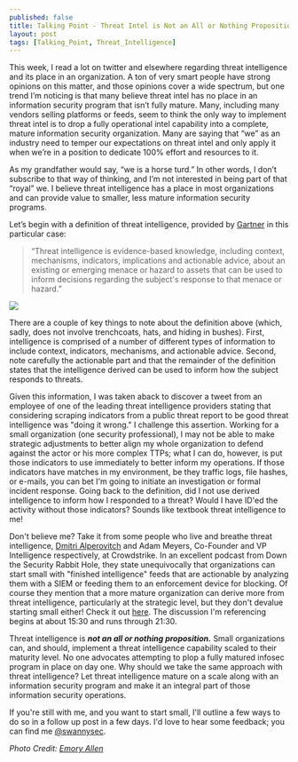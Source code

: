 ```yaml
---
published: false
title: Talking Point - Threat Intel is Not an All or Nothing Proposition
layout: post
tags: [Talking_Point, Threat_Intelligence]
---
```

This week, I read a lot on twitter and elsewhere regarding threat intelligence and its place in an organization.  A ton of very smart people have strong opinions on this matter, and those opinions cover a wide spectrum, but one trend I’m noticing is that many believe threat intel has no place in an information security program that isn’t fully mature.  Many, including many vendors selling platforms or feeds, seem to think the only way to implement threat intel is to drop a fully operational intel capability into a complete, mature information security organization.  Many are saying that “we” as an industry need to temper our expectations on threat intel and only apply it when we’re in a position to dedicate 100% effort and resources to it.

As my grandfather would say, “we is a horse turd.”  In other words, I don’t subscribe to that way of thinking, and I’m not interested in being part of that “royal” we.  I believe threat intelligence has a place in most organizations and can provide value to smaller, less mature information security programs.

Let’s begin with a definition of threat intelligence, provided by [Gartner]( https://www.gartner.com/doc/2487216/definition-threat-intelligence) in this particular case:

> “Threat intelligence is evidence-based knowledge, including context, mechanisms, indicators, implications and actionable advice, about an existing or emerging menace or hazard to assets that can be used to inform decisions regarding the subject's response to that menace or hazard.”

![](https://swannysec.net/public/spy.jpg)

There are a couple of key things to note about the definition above (which, sadly, does not involve trenchcoats, hats, and hiding in bushes).  First, intelligence is comprised of a number of different types of information to include context, indicators, mechanisms, and actionable advice.  Second, note carefully the actionable part and that the remainder of the definition states that the intelligence derived can be used to inform how the subject responds to threats.

Given this information, I was taken aback to discover a tweet from an employee of one of the leading threat intelligence providers stating that considering scraping indicators from a public threat report to be good threat intelligence was "doing it wrong."  I challenge this assertion.  Working for a small organization (one security professional), I may not be able to make strategic adjustments to better align my whole organization to defend against the actor or his more complex TTPs; what I can do, however, is put those indicators to use immediately to better inform my operations.  If those indicators have matches in my environment, be they traffic logs, file hashes, or e-mails, you can bet I'm going to initiate an investigation or formal incident response.  Going back to the definition, did I not use derived intelligence to inform how I responded to a threat?  Would I have ID'ed the activity without those indicators?  Sounds like textbook threat intelligence to me!

Don't believe me?  Take it from some people who live and breathe threat intelligence, [Dmitri Alperovitch](https://twitter.com/dmitricyber) and Adam Meyers, Co-Founder and VP Intelligence respectively, at Crowdstrike.  In an excellent podcast from Down the Security Rabbit Hole, they state unequivocally that organizations can start small with "finished intelligence" feeds that are actionable by analyzing them with a SIEM or feeding them to an enforcement device for blocking.  Of course they mention that a more mature organization can derive more from threat intelligence, particularly at the strategic level, but they don't devalue starting small either!  Check it out [here](http://podcast.wh1t3rabbit.net/dtr-episode-118-demystifying-threat-intelligence).  The discussion I'm referencing begins at about 15:30 and runs through 21:30.

Threat intelligence is ***not an all or nothing proposition.***  Small organizations can, and should, implement a threat intelligence capability scaled to their maturity level.  No one advocates attempting to plop a fully matured infosec program in place on day one.  Why should we take the same approach with threat intelligence?  Let threat intelligence mature on a scale along with an information security program and make it an integral part of those information security operations.

If you're still with me, and you want to start small, I'll outline a few ways to do so in a follow up post in a few days.  I'd love to hear some feedback; you can find me [@swannysec](https://twitter.com/swannysec).


*Photo Credit: [Emory Allen](https://www.flickr.com/photos/ocularinvasion/)*
